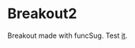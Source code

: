 # Breakout2
Breakout made with funcSug.
Test [it](https://cl4cnam.github.io/Breakout2/breakout2.html).
